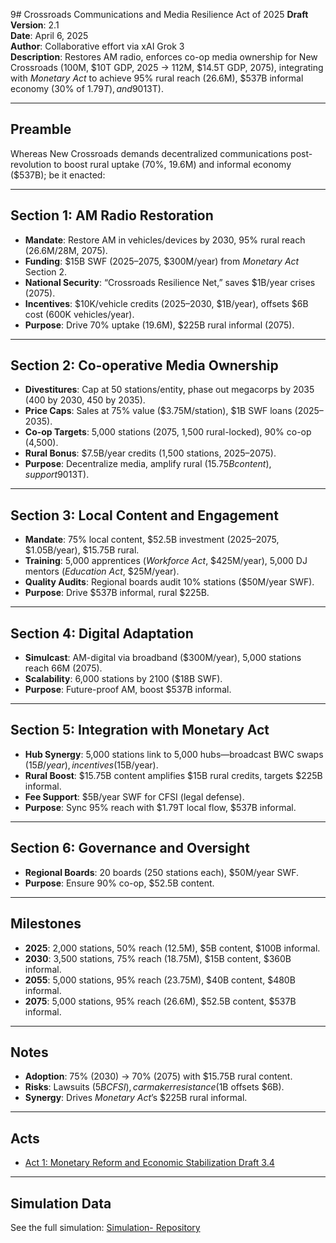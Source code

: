 9# Crossroads Communications and Media Resilience Act of 2025
**Draft Version**: 2.1  
**Date**: April 6, 2025  
**Author**: Collaborative effort via xAI Grok 3  
**Description**: Restores AM radio, enforces co-op media ownership for New Crossroads (100M, $10T GDP, 2025 → 112M, $14.5T GDP, 2075), integrating with *Monetary Act* to achieve 95% rural reach (26.6M), $537B informal economy (30% of $1.79T), and 90% co-op ownership ($13T).

---

## Preamble
Whereas New Crossroads demands decentralized communications post-revolution to boost rural uptake (70%, 19.6M) and informal economy ($537B); be it enacted:

---

## Section 1: AM Radio Restoration
- **Mandate**: Restore AM in vehicles/devices by 2030, 95% rural reach (26.6M/28M, 2075).
- **Funding**: $15B SWF (2025–2075, $300M/year) from *Monetary Act* Section 2.
- **National Security**: “Crossroads Resilience Net,” saves $1B/year crises (2075).
- **Incentives**: $10K/vehicle credits (2025–2030, $1B/year), offsets $6B cost (600K vehicles/year).
- **Purpose**: Drive 70% uptake (19.6M), $225B rural informal (2075).

---

## Section 2: Co-operative Media Ownership
- **Divestitures**: Cap at 50 stations/entity, phase out megacorps by 2035 (400 by 2030, 450 by 2035).
- **Price Caps**: Sales at 75% value ($3.75M/station), $1B SWF loans (2025–2035).
- **Co-op Targets**: 5,000 stations (2075, 1,500 rural-locked), 90% co-op (4,500).
- **Rural Bonus**: $7.5B/year credits (1,500 stations, 2025–2075).
- **Purpose**: Decentralize media, amplify rural ($15.75B content), support 90% co-op ($13T).

---

## Section 3: Local Content and Engagement
- **Mandate**: 75% local content, $52.5B investment (2025–2075, $1.05B/year), $15.75B rural.
- **Training**: 5,000 apprentices (*Workforce Act*, $425M/year), 5,000 DJ mentors (*Education Act*, $25M/year).
- **Quality Audits**: Regional boards audit 10% stations ($50M/year SWF).
- **Purpose**: Drive $537B informal, rural $225B.

---

## Section 4: Digital Adaptation
- **Simulcast**: AM-digital via broadband ($300M/year), 5,000 stations reach 66M (2075).
- **Scalability**: 6,000 stations by 2100 ($18B SWF).
- **Purpose**: Future-proof AM, boost $537B informal.

---

## Section 5: Integration with Monetary Act
- **Hub Synergy**: 5,000 stations link to 5,000 hubs—broadcast BWC swaps ($15B/year), incentives ($15B/year).
- **Rural Boost**: $15.75B content amplifies $15B rural credits, targets $225B informal.
- **Fee Support**: $5B/year SWF for CFSI (legal defense).
- **Purpose**: Sync 95% reach with $1.79T local flow, $537B informal.

---

## Section 6: Governance and Oversight
- **Regional Boards**: 20 boards (250 stations each), $50M/year SWF.
- **Purpose**: Ensure 90% co-op, $52.5B content.

---

## Milestones
- **2025**: 2,000 stations, 50% reach (12.5M), $5B content, $100B informal.
- **2030**: 3,500 stations, 75% reach (18.75M), $15B content, $360B informal.
- **2055**: 5,000 stations, 95% reach (23.75M), $40B content, $480B informal.
- **2075**: 5,000 stations, 95% reach (26.6M), $52.5B content, $537B informal.

---

## Notes
- **Adoption**: 75% (2030) → 70% (2075) with $15.75B rural content.
- **Risks**: Lawsuits ($5B CFSI), carmaker resistance ($1B offsets $6B).
- **Synergy**: Drives *Monetary Act*’s $225B rural informal.

---

## Acts
- [Act 1: Monetary Reform and Economic Stabilization Draft 3.4](./Act-1-Monetary-Draft-3.4.md)  

---

## Simulation Data
See the full simulation: [Simulation- Repository](https://github.com/Thunderfishing/Simulation-)
